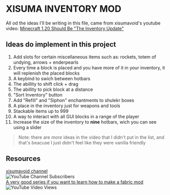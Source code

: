 # XISUMA INVENTORY MOD
All od the ideas I'll be writing in this file, came from xisumavoid's youtube video: [Minecraft 1.20 Should Be "The Inventory Update"](https://www.youtube.com/watch?v=zJtJ90Vl03M
"Minecraft 1.20 Should Be \"The Inventory Update\"")
## Ideas do implement in this project
1. Add slots for certain miscellaneous items such as: rockets, totem of undying, arrows + enderpearls
2. Every time a block is placed and you have more of it in your inventory, it will replenish the placed blocks
3. A keybind to swich between hotbars
4. The abillity to shift click + drag
5. The abillity to pick block at a distance
6. "Sort Inventory" button
7. Add "Refill" and "Siphon" enchantments to shulekr boxes
8. A place in the inventory just for weapons and tools
9. Stackable items up to 999
10. A way to interact with all GUI blocks in a range of the player
11. Increase the size of the inventory to **nine** hotbars, wich you can see using a slider
> Note: there are *more* ideas in the video that I didn't put in the list, and that's beacuse I just didn't feel like they were vanilla friendly
## Resources
[xisumavoid channel](https://www.youtube.com/c/XisumavoidMC)
<br>
![YouTube Channel Subscribers](https://img.shields.io/youtube/channel/subscribers/UCU9pX8hKcrx06XfOB-VQLdw?style=social)
<br>
[A very good series if you want to learn how to make a fabric mod](https://www.youtube.com/playlist?list=PLKGarocXCE1EeLZggaXPJaARxnAbUD8Y_)
<br>
![YouTube Video Views](https://img.shields.io/youtube/views/RSqSZoJQXvg?style=social)